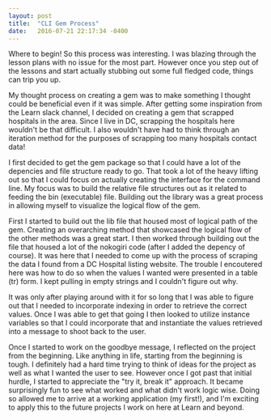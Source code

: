 ```yaml
---
layout: post
title:  "CLI Gem Process"
date:   2016-07-21 22:17:34 -0400
---
```



Where to begin! So this process was interesting. I was blazing through the lesson plans with no issue for the most part. However once you step out of the lessons and start actually stubbing out some full fledged code, things can trip you up. 

My thought process on creating a gem was to make something I thought could be beneficial even if it was simple. After getting some inspiration from the Learn slack channel, I decided on creating a gem that scrapped hospitals in the area. Since I live in DC, scrapping the hospitals here wouldn't be that difficult. I also wouldn't have had to think through an iteration method for the purposes of scrapping too many hospitals contact data!

I first decided to get the gem package so that I could have a lot of the depencies and file structure ready to go. That took a lot of the heavy lifting out so that I could focus on actually creating the interface for the command line. My focus was to build the relative file structures out as it related to feeding the bin (executable) file. Building out the library was a great process in allowing myself to visualize the logical flow of the gem.

First I started to build out the lib file that housed most of logical path of the gem. Creating an overarching method that showcased the logical flow of the other methods was a great start. I then worked through building out the file that housed a lot of the nokogiri code (after I added the depency of course). It was here that I needed to come up with the process of scraping the data I found from a DC Hospital listing website. The trouble I encoutered here was how to do so when the values I wanted were presented in a table (tr) form. I kept pulling in empty strings and I couldn't figure out why. 

It was only after playing around with it for so long that I was able to figure out that I needed to incorporate indexing in order to retrieve the correct values. Once I was able to get that going I then looked to utilize instance variables so that I could incorporate that and instantiate the values retrieved into a message to shoot back to the user.

Once I started to work on the goodbye message, I reflected on the project from the beginning. Like anything in life, starting from the beginning is tough. I definitely had a hard time trying to think of ideas for the project as well as what I wanted the user to see. However once I got past that initial hurdle, I started to appreciate the "try it, break it" approach. It became surprisingly fun to see what worked and what didn't work logic wise. Doing so allowed me to arrive at a working application (my first!), and I'm exciting to apply this to the future projects I work on here at Learn and beyond. 
